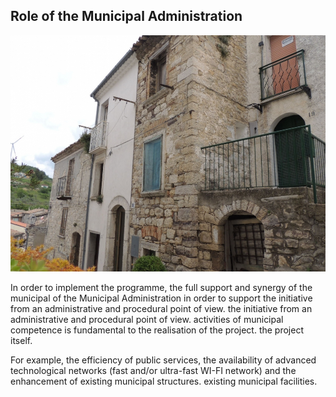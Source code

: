 ## Role of the Municipal Administration

![Image of SGL](/masonry/1/DSCN7025.jpg)

In order to implement the programme, the full support and synergy of the municipal
of the Municipal Administration in order to support the initiative from an administrative and procedural point of view.
the initiative from an administrative and procedural point of view.
activities of municipal competence is fundamental to the realisation of the project.
the project itself. 

For example, the efficiency of public services, the availability of advanced technological
networks (fast and/or ultra-fast WI-FI network) and the enhancement of existing municipal structures.
existing municipal facilities.